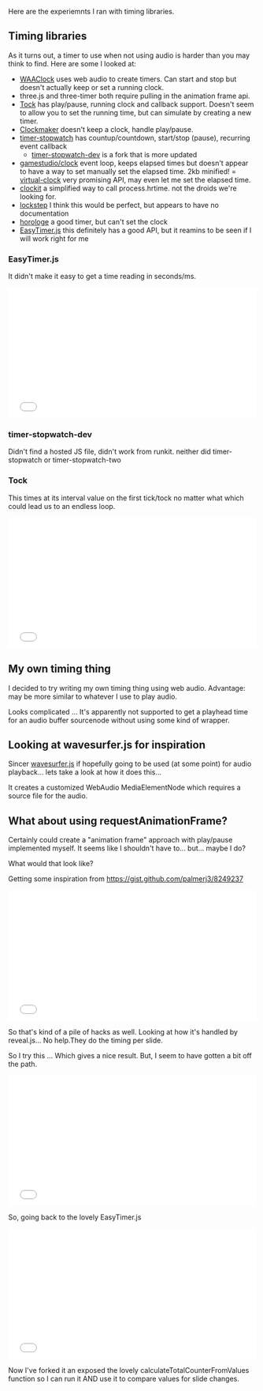 Here are the experiemnts I ran with timing libraries.


## Timing libraries

As it turns out, a timer to use when not using audio is harder than you may think to find. Here are some I looked at:

- [WAAClock](https://github.com/sebpiq/WAAClock) uses web audio to create timers. Can start and stop but doesn't actually keep or set a running clock.
- three.js and three-timer both require pulling in the animation frame api.
- [Tock](https://github.com/mrchimp/tock) has play/pause, running clock and callback support. Doesn't seem to allow you to set the running time, but can simulate by creating a new timer.
- [Clockmaker](https://hiddentao.com/clockmaker/) doesn't keep a clock, handle play/pause.
- [timer-stopwatch](https://github.com/MickCrozier/timer-stopwatch) has countup/countdown, start/stop (pause), recurring event callback
   - [timer-stopwatch-dev](https://github.com/jackymancs4/timer-stopwatch) is a fork that is more updated
- [gamestudio/clock](https://github.com/gamestdio/clock) event loop, keeps elapsed times but doesn't appear to have a way to set manually set the elapsed time. 2kb minified!
= [virtual-clock](https://github.com/DvdGiessen/virtual-clock) very promising API, may even let me  set the elapsed time.
- [clockit](https://github.com/dotchev/clockit) a simplified way to call process.hrtime. not the droids we're looking for.
- [lockstep](https://github.com/troywarr/lockstep) I think this would be perfect, but appears to have no documentation
- [horologe](https://www.npmjs.com/package/horologe) a good timer, but can't set the clock
- [EasyTimer.js](https://albert-gonzalez.github.io/easytimer.js/) this definitely has a good API, but it reamins to be seen if I will work right for me






### EasyTimer.js

It didn't make it easy to get a time reading in seconds/ms. 

  <iframe height='265' scrolling='no' title='OwNPyq' src='//codepen.io/lathropd/embed/preview/OwNPyq/?height=265&theme-id=light&default-tab=js,result&embed-version=2' frameborder='no' allowtransparency='true' allowfullscreen='true' style='width: 100%;'>See the Pen <a href='https://codepen.io/lathropd/pen/OwNPyq/'>OwNPyq</a> by Daniel Lathrop (<a href='https://codepen.io/lathropd'>@lathropd</a>) on <a href='https://codepen.io'>CodePen</a>.</iframe>


### timer-stopwatch-dev

Didn't find a hosted JS file, didn't work from runkit. neither did timer-stopwatch or timer-stopwatch-two

### Tock

This times at its interval value on the first tick/tock no matter what which could lead us to an endless loop.

<iframe height='265' scrolling='no' title='Testing Tock api' src='//codepen.io/lathropd/embed/BPKyZX/?height=265&theme-id=light&default-tab=js,result&embed-version=2' frameborder='no' allowtransparency='true' allowfullscreen='true' style='width: 100%;'>See the Pen <a href='https://codepen.io/lathropd/pen/BPKyZX/'>Testing Tock api</a> by Daniel Lathrop (<a href='https://codepen.io/lathropd'>@lathropd</a>) on <a href='https://codepen.io'>CodePen</a>.</iframe>


## My own timing thing

I decided to try writing my own timing thing using web audio. Advantage: may be more similar to whatever I use to play audio.


Looks complicated ... It's apparently not supported to get a playhead time for an audio buffer sourcenode without using some kind of wrapper.



## Looking at wavesurfer.js for inspiration

Sincer [wavesurfer.js](https://wavesurfer-js.org/) if hopefully going to be used (at some point) for audio playback... lets take a look at how it does this...

It creates a customized WebAudio MediaElementNode which requires a source file for the audio.


## What about using requestAnimationFrame?

Certainly could create a "animation frame" approach with play/pause implemented myself. It seems like I shouldn't have to... but... maybe I do?


What would that look like?

Getting some inspiration from https://gist.github.com/palmerj3/8249237

<iframe height='265' scrolling='no' title='Timer using request animation frame' src='//codepen.io/lathropd/embed/yqOJGB/?height=265&theme-id=light&default-tab=js,result&embed-version=2' frameborder='no' allowtransparency='true' allowfullscreen='true' style='width: 100%;'>See the Pen <a href='https://codepen.io/lathropd/pen/yqOJGB/'>Timer using request animation frame</a> by Daniel Lathrop (<a href='https://codepen.io/lathropd'>@lathropd</a>) on <a href='https://codepen.io'>CodePen</a>.</iframe>

So that's kind of a pile of hacks as well. Looking at how it's handled by reveal.js... No help.They do the timing per slide.

So I try this ... Which gives a nice result. But, I seem to have gotten a bit off the path.

<iframe height='265' scrolling='no' title='Timer using request animation frame and _this' src='//codepen.io/lathropd/embed/mjPWaY/?height=265&theme-id=light&default-tab=js,result&embed-version=2' frameborder='no' allowtransparency='true' allowfullscreen='true' style='width: 100%;'>See the Pen <a href='https://codepen.io/lathropd/pen/mjPWaY/'>Timer using request animation frame and _this</a> by Daniel Lathrop (<a href='https://codepen.io/lathropd'>@lathropd</a>) on <a href='https://codepen.io'>CodePen</a>.</iframe>


So, going back to the lovely EasyTimer.js 

<iframe height='265' scrolling='no' title='Testing EasyTimer.js redux api' src='//codepen.io/lathropd/embed/WKwOoK/?height=265&theme-id=light&default-tab=js,result&embed-version=2' frameborder='no' allowtransparency='true' allowfullscreen='true' style='width: 100%;'>See the Pen <a href='https://codepen.io/lathropd/pen/WKwOoK/'>Testing EasyTimer.js redux api</a> by Daniel Lathrop (<a href='https://codepen.io/lathropd'>@lathropd</a>) on <a href='https://codepen.io'>CodePen</a>.</iframe>

Now I've forked it an exposed the lovely calculateTotalCounterFromValues function so I can run it AND use it to compare values for slide changes.

